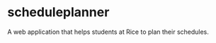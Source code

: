 scheduleplanner
===============

A web application that helps students at Rice to plan their schedules. 
